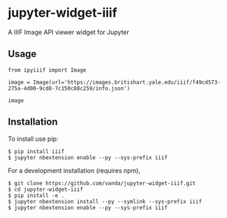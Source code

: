 jupyter-widget-iiif
===============================

A IIIF Image API viewer widget for Jupyter

Usage
-----

    from ipyiiif import Image

	image = Image(url='https://images.britishart.yale.edu/iiif/f49cd573-275a-4d00-9cd8-7c150c88c259/info.json')

	image
   
Installation
------------

To install use pip:

    $ pip install iiif
    $ jupyter nbextension enable --py --sys-prefix iiif


For a development installation (requires npm),

    $ git clone https://github.com/vanda/jupyter-widget-iiif.git
    $ cd jupyter-widget-iiif
    $ pip install -e .
    $ jupyter nbextension install --py --symlink --sys-prefix iiif
    $ jupyter nbextension enable --py --sys-prefix iiif
